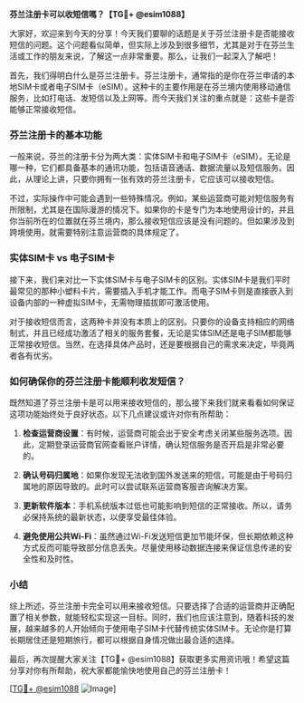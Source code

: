 **芬兰注册卡可以收短信嗎？【TG💪+ @esim1088】**

大家好，欢迎来到今天的分享！今天我们要聊的话题是关于芬兰注册卡是否能接收短信的问题。这个问题看似简单，但实际上涉及到很多细节，尤其是对于在芬兰生活或工作的朋友来说，了解这一点非常重要。那么，让我们一起深入了解吧！

首先，我们得明白什么是芬兰注册卡。芬兰注册卡，通常指的是你在芬兰申请的本地SIM卡或者电子SIM卡（eSIM）。这种卡的主要作用是在芬兰境内使用移动通信服务，比如打电话、发短信以及上网等。而今天我们关注的重点就是：这些卡是否能够正常接收短信。

### 芬兰注册卡的基本功能

一般来说，芬兰的注册卡分为两大类：实体SIM卡和电子SIM卡（eSIM）。无论是哪一种，它们都具备基本的通讯功能，包括语音通话、数据流量以及短信服务。因此，从理论上讲，只要你拥有一张有效的芬兰注册卡，它应该可以接收短信。

不过，实际操作中可能会遇到一些特殊情况。例如，某些运营商可能对短信服务有所限制，尤其是在国际漫游的情况下。如果你的卡是专门为本地使用设计的，并且你当前所在的位置就在芬兰境内，那么接收短信应该是没有问题的。但如果涉及到跨境使用，就需要特别注意运营商的具体规定了。

### 实体SIM卡 vs 电子SIM卡

接下来，我们来对比一下实体SIM卡与电子SIM卡的区别。实体SIM卡是我们平时最常见的那种小塑料卡片，需要插入手机才能工作。而电子SIM卡则是直接嵌入到设备内部的一种虚拟SIM卡，无需物理插拔即可激活使用。

对于接收短信而言，这两种卡并没有本质上的区别。只要你的设备支持相应的网络制式，并且已经成功激活了相关的服务套餐，无论是实体SIM还是电子SIM都能够正常接收短信。当然，在选择具体产品时，还是要根据自己的需求来决定，毕竟两者各有优劣。

### 如何确保你的芬兰注册卡能顺利收发短信？

既然知道了芬兰注册卡是可以用来接收短信的，那么接下来我们就来看看如何保证这项功能始终处于良好状态。以下几点建议或许对你有所帮助：

1. **检查运营商设置**：有时候，运营商可能会出于安全考虑关闭某些服务选项。因此，定期登录运营商官网查看账户详情，确认短信服务是否开启是非常必要的。
   
2. **确认号码归属地**：如果你发现无法收到国外发送来的短信，可能是由于号码归属地的原因导致的。此时可以尝试联系运营商客服咨询解决方案。

3. **更新软件版本**：手机系统版本过低也可能影响到短信的正常接收。所以，请务必保持系统的最新状态，以便享受最佳体验。

4. **避免使用公共Wi-Fi**：虽然通过Wi-Fi发送短信更加节能环保，但长期依赖这种方式反而可能导致部分信息丢失。尽量使用移动数据连接来保证信息传递的安全性和及时性。

### 小结

综上所述，芬兰注册卡完全可以用来接收短信。只要选择了合适的运营商并正确配置了相关参数，就能轻松实现这一目标。同时，我们也应该注意到，随着科技的发展，越来越多的人开始倾向于使用电子SIM卡代替传统实体SIM卡。无论你是打算长期居住还是短期旅行，都可以根据自身情况做出最合适的选择。

最后，再次提醒大家关注【TG💪+ @esim1088】获取更多实用资讯哦！希望这篇分享对你有所帮助，祝大家都能愉快地使用自己的芬兰注册卡！

[[TG💪+ @esim1088](https://t.me/s/esim1088) ![Image](https://i.postimg.cc/4NQfJmqS/Snipaste-2025-05-13-00-14-12.png)]